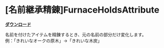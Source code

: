 # [名前継承精錬]FurnaceHoldsAttribute

[**ダウンロード**](https://github.com/eyeq/mod-1.11.2-FurnaceHoldsAttribute/releases/download/1.0/1.11.2-FurnaceHoldsAttribute-1.0.jar)

名前を付けたアイテムを精錬するとき、元の名前の部分だけ変化します。  
例：「きれいなオークの原木」→「きれいな木炭」  

